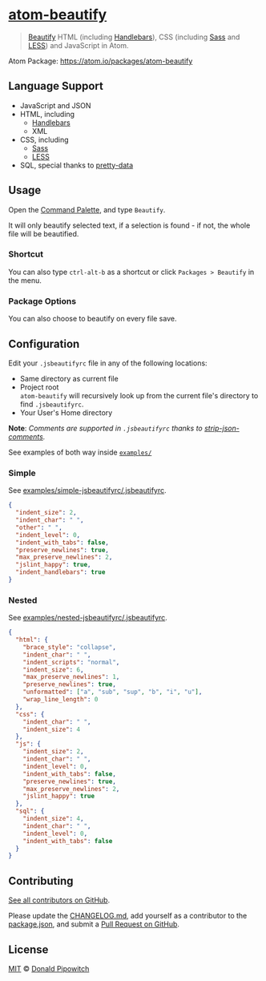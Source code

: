 # [atom-beautify](https://github.com/donaldpipowitch/atom-beautify)

> [Beautify](https://github.com/einars/js-beautify)
HTML (including [Handlebars](http://handlebarsjs.com/)),
CSS (including [Sass](http://sass-lang.com/) and [LESS](http://lesscss.org/))
and JavaScript in Atom.

Atom Package: https://atom.io/packages/atom-beautify

## Language Support

- JavaScript and JSON
- HTML, including
  - [Handlebars](http://handlebarsjs.com/)
  - XML
- CSS, including
  - [Sass](http://sass-lang.com/)
  - [LESS](http://lesscss.org/)
- SQL, special thanks to [pretty-data](https://github.com/vkiryukhin/pretty-data)

## Usage

Open the [Command Palette](https://github.com/atom/command-palette), and type `Beautify`.

It will only beautify selected text, if a selection is found - if not, the whole file will be beautified.

### Shortcut

You can also type `ctrl-alt-b` as a shortcut or click `Packages > Beautify` in the menu.

### Package Options

You can also choose to beautify on every file save.


## Configuration

Edit your `.jsbeautifyrc` file in any of the following locations:

- Same directory as current file
- Project root  
`atom-beautify` will recursively look up from the current file's directory to find `.jsbeautifyrc`.
- Your User's Home directory

**Note**: *Comments are supported in `.jsbeautifyrc` thanks to [strip-json-comments](https://github.com/sindresorhus/strip-json-comments).*

See examples of both way inside [`examples/`](https://github.com/donaldpipowitch/atom-beautify/tree/master/examples)

### Simple

See [examples/simple-jsbeautifyrc/.jsbeautifyrc](https://github.com/donaldpipowitch/atom-beautify/blob/master/examples/simple-jsbeautifyrc/.jsbeautifyrc).

```json
{
  "indent_size": 2,
  "indent_char": " ",
  "other": " ",
  "indent_level": 0,
  "indent_with_tabs": false,
  "preserve_newlines": true,
  "max_preserve_newlines": 2,
  "jslint_happy": true,
  "indent_handlebars": true
}
```

### Nested

See [examples/nested-jsbeautifyrc/.jsbeautifyrc](https://github.com/donaldpipowitch/atom-beautify/blob/master/examples/nested-jsbeautifyrc/.jsbeautifyrc).

```json
{
  "html": {
    "brace_style": "collapse",
    "indent_char": " ",
    "indent_scripts": "normal",
    "indent_size": 6,
    "max_preserve_newlines": 1,
    "preserve_newlines": true,
    "unformatted": ["a", "sub", "sup", "b", "i", "u"],
    "wrap_line_length": 0
  },
  "css": {
    "indent_char": " ",
    "indent_size": 4
  },
  "js": {
    "indent_size": 2,
    "indent_char": " ",
    "indent_level": 0,
    "indent_with_tabs": false,
    "preserve_newlines": true,
    "max_preserve_newlines": 2,
    "jslint_happy": true
  },
  "sql": {
    "indent_size": 4,
    "indent_char": " ",
    "indent_level": 0,
    "indent_with_tabs": false
  }
}
```

## Contributing

[See all contributors on GitHub](https://github.com/donaldpipowitch/atom-beautify/graphs/contributors).

Please update the [CHANGELOG.md](https://github.com/donaldpipowitch/atom-beautify/blob/master/CHANGELOG.md),
add yourself as a contributor to the [package.json](https://github.com/donaldpipowitch/atom-beautify/blob/master/package.json),
and submit a [Pull Request on GitHub](https://help.github.com/articles/using-pull-requests).

## License

[MIT](https://github.com/donaldpipowitch/atom-beautify/blob/master/LICENSE.md) © [Donald Pipowitch](https://github.com/donaldpipowitch)
